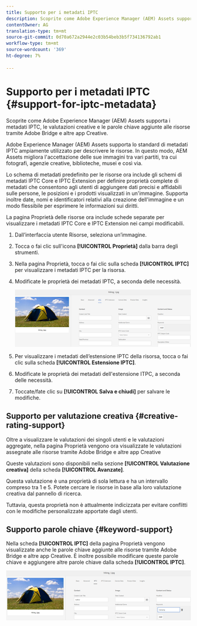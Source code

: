 ```yaml
---
title: Supporto per i metadati IPTC
description: Scoprite come Adobe Experience Manager (AEM) Assets supporta i metadati IPTC, le valutazioni creative e le parole chiave aggiunte alle risorse tramite  Adobe Bridge e altre app Creative.
contentOwner: AG
translation-type: tm+mt
source-git-commit: 0d70a672a2944e2c03b54beb3b5f734136792ab1
workflow-type: tm+mt
source-wordcount: '369'
ht-degree: 7%

---
```



# Supporto per i metadati IPTC {#support-for-iptc-metadata}

Scoprite come Adobe Experience Manager (AEM) Assets supporta i metadati IPTC, le valutazioni creative e le parole chiave aggiunte alle risorse tramite  Adobe Bridge e altre app Creative.

Adobe Experience Manager (AEM) Assets supporta lo standard di metadati IPTC ampiamente utilizzato per descrivere le risorse. In questo modo,  AEM Assets migliora l&#39;accettazione delle sue immagini tra vari partiti, tra cui fotografi, agenzie creative, biblioteche, musei e così via.

Lo schema di metadati predefinito per le risorse ora include gli schemi di metadati IPTC Core e IPTC Extension per definire proprietà complete di metadati che consentono agli utenti di aggiungere dati precisi e affidabili sulle persone, le posizioni e i prodotti visualizzati in un&#39;immagine. Supporta inoltre date, nomi e identificatori relativi alla creazione dell&#39;immagine e un modo flessibile per esprimere le informazioni sui diritti.

La pagina Proprietà delle risorse ora include schede separate per visualizzare i metadati IPTC Core e IPTC Extension nei campi modificabili.

1. Dall’interfaccia utente Risorse, seleziona un’immagine.
1. Tocca o fai clic sull&#39;icona **[!UICONTROL Proprietà]** dalla barra degli strumenti.
1. Nella pagina Proprietà, tocca o fai clic sulla scheda **[!UICONTROL IPTC]** per visualizzare i metadati IPTC per la risorsa.
1. Modificate le proprietà dei metadati IPTC, a seconda delle necessità.

   ![iptc_tab](assets/iptc_tab.png)

1. Per visualizzare i metadati dell’estensione IPTC della risorsa, tocca o fai clic sulla scheda **[!UICONTROL Estensione IPTC]**.
1. Modificate le proprietà dei metadati dell&#39;estensione ITPC, a seconda delle necessità.
1. Toccate/fate clic su **[!UICONTROL Salva e chiudi]** per salvare le modifiche.

## Supporto per valutazione creativa {#creative-rating-support}

Oltre a visualizzare le valutazioni dei singoli utenti e le valutazioni aggregate, nella pagina Proprietà vengono ora visualizzate le valutazioni assegnate alle risorse tramite  Adobe Bridge e altre app Creative

Queste valutazioni sono disponibili nella sezione **[!UICONTROL Valutazione creativa]** della scheda **[!UICONTROL Avanzate]**.

Questa valutazione è una proprietà di sola lettura e ha un intervallo compreso tra 1 e 5. Potete cercare le risorse in base alla loro valutazione creativa dal pannello di ricerca.

Tuttavia, questa proprietà non è attualmente indicizzata per evitare conflitti con le modifiche personalizzate apportate dagli utenti.

## Supporto parole chiave {#keyword-support}

Nella scheda **[!UICONTROL IPTC]** della pagina Proprietà vengono visualizzate anche le parole chiave aggiunte alle risorse tramite  Adobe Bridge e altre app Creative. È inoltre possibile modificare queste parole chiave e aggiungere altre parole chiave dalla scheda **[!UICONTROL IPTC]**.

![keywords](assets/keywords.png)

